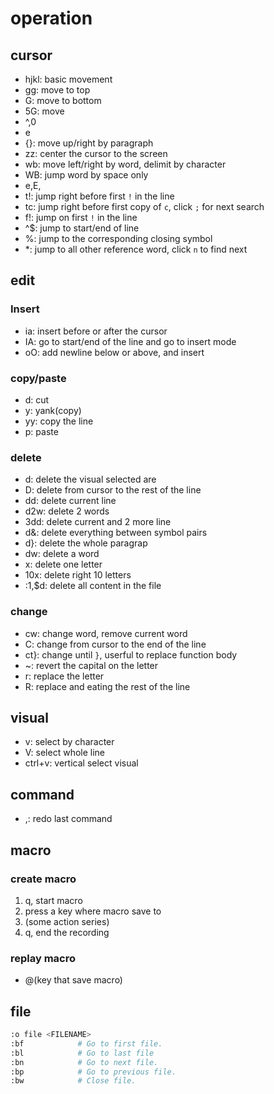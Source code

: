 # operation

## cursor

- hjkl: basic movement
- gg: move to top
- G: move to bottom
- 5G: move
- ^,0
- e
- {}: move up/right by paragraph
- zz: center the cursor to the screen
- wb: move left/right by word, delimit by character
- WB: jump word by space only
- e,E,
- t!: jump right before first `!` in the line
- tc: jump right before first copy of `c`, click `;` for next search
- f!: jump on first `!` in the line
- ^$: jump to start/end of line
- %: jump to the corresponding closing symbol
- \*: jump to all other reference word, click `n` to find next

## edit

### Insert

- ia: insert before or after the cursor
- IA: go to start/end of the line and go to insert mode
- oO: add newline below or above, and insert

### copy/paste

- d: cut
- y: yank(copy)
- yy: copy the line
- p: paste

### delete

- d: delete the visual selected are
- D: delete from cursor to the rest of the line
- dd: delete current line
- d2w: delete 2 words
- 3dd: delete current and 2 more line
- d&: delete everything between symbol pairs
- d}: delete the whole paragrap
- dw: delete a word
- x: delete one letter
- 10x: delete right 10 letters
- :1,$d: delete all content in the file

### change

- cw: change word, remove current word
- C: change from cursor to the end of the line
- ct}: change until `}`, userful to replace function body
- ~: revert the capital on the letter
- r: replace the letter
- R: replace and eating the rest of the line

## visual

- v: select by character
- V: select whole line
- ctrl+v: vertical select visual

## command

- ,: redo last command

## macro

### create macro

1. q, start macro
1. press a key where macro save to
1. (some action series)
1. q, end the recording

### replay macro

- @(key that save macro)

## file

```sh
:o file <FILENAME>
:bf            # Go to first file.
:bl            # Go to last file
:bn            # Go to next file.
:bp            # Go to previous file.
:bw            # Close file.
```
